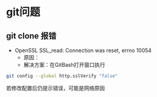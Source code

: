 # git问题

## git clone 报错

- OpenSSL SSL_read: Connection was reset, errno 10054
  - 原因：
  - 解决方案：在GitBash打开窗口执行

```bash
git config --global http.sslVerify "false"
```

若修改配置后仍提示错误，可能是网络原因
